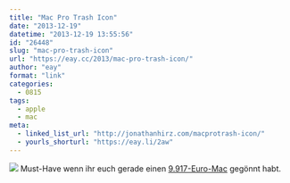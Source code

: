 ```yaml
---
title: "Mac Pro Trash Icon"
date: "2013-12-19"
datetime: "2013-12-19 13:55:56"
id: "26448"
slug: "mac-pro-trash-icon"
url: "https://eay.cc/2013/mac-pro-trash-icon/"
author: "eay"
format: "link"
categories:
  - 0815
tags:
  - apple
  - mac
meta:
  - linked_list_url: "http://jonathanhirz.com/macprotrash-icon/"
  - yourls_shorturl: "https://eay.li/2aw"
---
```


![](https://eay.cc/uploads/2013/macprotrashicon.jpg) Must-Have wenn ihr euch gerade einen [9.917-Euro-Mac](http://www.aptgetupdate.de/2013/12/19/9-91702-euro/) gegönnt habt.

